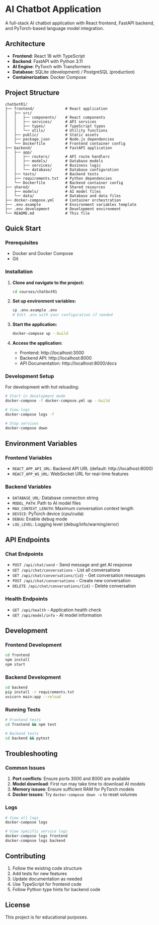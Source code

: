 # AI Chatbot Application

A full-stack AI chatbot application with React frontend, FastAPI backend, and PyTorch-based language model integration.

## Architecture

- **Frontend**: React 18 with TypeScript
- **Backend**: FastAPI with Python 3.11
- **AI Engine**: PyTorch with Transformers
- **Database**: SQLite (development) / PostgreSQL (production)
- **Containerization**: Docker Compose

## Project Structure

```
chatbotR1/
├── frontend/              # React application
│   ├── src/
│   │   ├── components/    # React components
│   │   ├── services/      # API services
│   │   ├── types/         # TypeScript types
│   │   └── utils/         # Utility functions
│   ├── public/            # Static assets
│   ├── package.json       # Node.js dependencies
│   └── Dockerfile         # Frontend container config
├── backend/               # FastAPI application
│   ├── app/
│   │   ├── routers/       # API route handlers
│   │   ├── models/        # Database models
│   │   ├── services/      # Business logic
│   │   └── database/      # Database configuration
│   ├── tests/             # Backend tests
│   ├── requirements.txt   # Python dependencies
│   └── Dockerfile         # Backend container config
├── shared/                # Shared resources
│   ├── models/            # AI model files
│   └── data/              # Database and data files
├── docker-compose.yml     # Container orchestration
├── .env.example           # Environment variables template
├── .env.development       # Development environment
└── README.md              # This file
```

## Quick Start

### Prerequisites

- Docker and Docker Compose
- Git

### Installation

1. **Clone and navigate to the project:**
   ```bash
   cd courses/chatbotR1
   ```

2. **Set up environment variables:**
   ```bash
   cp .env.example .env
   # Edit .env with your configuration if needed
   ```

3. **Start the application:**
   ```bash
   docker-compose up --build
   ```

4. **Access the application:**
   - Frontend: http://localhost:3000
   - Backend API: http://localhost:8000
   - API Documentation: http://localhost:8000/docs

### Development Setup

For development with hot reloading:

```bash
# Start in development mode
docker-compose -f docker-compose.yml up --build

# View logs
docker-compose logs -f

# Stop services
docker-compose down
```

## Environment Variables

### Frontend Variables
- `REACT_APP_API_URL`: Backend API URL (default: http://localhost:8000)
- `REACT_APP_WS_URL`: WebSocket URL for real-time features

### Backend Variables
- `DATABASE_URL`: Database connection string
- `MODEL_PATH`: Path to AI model files
- `MAX_CONTEXT_LENGTH`: Maximum conversation context length
- `DEVICE`: PyTorch device (cpu/cuda)
- `DEBUG`: Enable debug mode
- `LOG_LEVEL`: Logging level (debug/info/warning/error)

## API Endpoints

### Chat Endpoints
- `POST /api/chat/send` - Send message and get AI response
- `GET /api/chat/conversations` - List all conversations
- `GET /api/chat/conversations/{id}` - Get conversation messages
- `POST /api/chat/conversations` - Create new conversation
- `DELETE /api/chat/conversations/{id}` - Delete conversation

### Health Endpoints
- `GET /api/health` - Application health check
- `GET /api/model/info` - AI model information

## Development

### Frontend Development
```bash
cd frontend
npm install
npm start
```

### Backend Development
```bash
cd backend
pip install -r requirements.txt
uvicorn main:app --reload
```

### Running Tests
```bash
# Frontend tests
cd frontend && npm test

# Backend tests
cd backend && pytest
```

## Troubleshooting

### Common Issues

1. **Port conflicts**: Ensure ports 3000 and 8000 are available
2. **Model download**: First run may take time to download AI models
3. **Memory issues**: Ensure sufficient RAM for PyTorch models
4. **Docker issues**: Try `docker-compose down -v` to reset volumes

### Logs
```bash
# View all logs
docker-compose logs

# View specific service logs
docker-compose logs frontend
docker-compose logs backend
```

## Contributing

1. Follow the existing code structure
2. Add tests for new features
3. Update documentation as needed
4. Use TypeScript for frontend code
5. Follow Python type hints for backend code

## License

This project is for educational purposes.